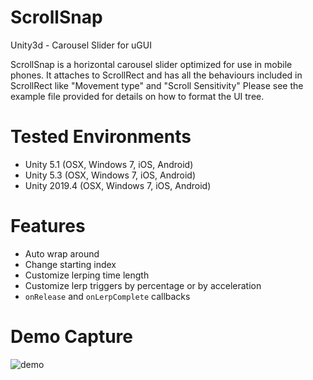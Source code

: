# ScrollSnap
Unity3d - Carousel Slider for uGUI

ScrollSnap is a horizontal carousel slider optimized for use in mobile phones.
It attaches to ScrollRect and has all the behaviours included in ScrollRect like "Movement type" and "Scroll Sensitivity"
Please see the example file provided for details on how to format the UI tree.

# Tested Environments
- Unity 5.1 (OSX, Windows 7, iOS, Android)
- Unity 5.3 (OSX, Windows 7, iOS, Android)
- Unity 2019.4 (OSX, Windows 7, iOS, Android)

# Features
- Auto wrap around
- Change starting index
- Customize lerping time length
- Customize lerp triggers by percentage or by acceleration
- `onRelease` and `onLerpComplete` callbacks

# Demo Capture
![demo](https://cloud.githubusercontent.com/assets/748854/11463199/c5fa9808-9761-11e5-8c3a-e68298fed044.gif)

